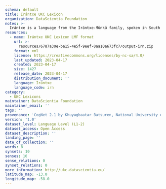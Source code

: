 ```yaml
---
schema: default
title: Irántxe UKC Lexicon
organization: DataScientia Foundation
notes: >-
  Irántxe is a language from the Irántxe-Münkü family, spoken in South America. The UKC Lexicon of Irántxe is represented as a lexico-semantic network. It consists of words, word senses, synsets, as well as sense-level and synset-level relationships.
resources:
  - name: Irántxe UKC Lexicon LMF format
    url: >-
      resources/6787a30e-ba15-4e5f-9eef-0aa10a673fc7/output-irn.zip
    format: xml
    license: https://creativecommons.org/licenses/by-nc-sa/4.0/
    last_updated: 2023-04-17
    created: 2023-04-17
    size: 1427
    release_date: 2023-04-17
    distribution_document: ''
    language: Irántxe
    language_code: irn
category:
  - UKC Lexicons
maintainer: DataScientia Foundation
maintainer_email: ''
tags: ''
provenance: 'CogNet 2.1 by Khuyagbaatar Batsuren, National University of Mongolia (http://cognet.ukc.disi.unitn.it); Native Languages of the Americas 2021.11. by Laura Redish and Orrin Lewis (http://www.native-languages.org); Princeton WordNet 2.1 by Princeton University (https://wordnet.princeton.edu)'
version: '1.0'
dataset_level: Language Level (L1-2)
dataset_access: Open Access
dataset_description: ''
landing_page: ''
date_of_collection: ''
words: 8
synsets: 10
senses: 10
sense_relations: 0
synset_relations: 0
more_information: http://ukc.datascientia.eu/
latitude_map: -13.0
longitude_map: -58.0
---
```

